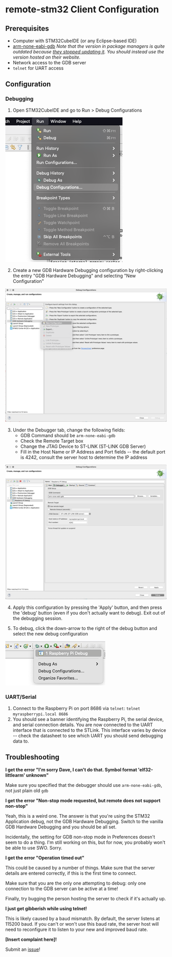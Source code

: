 # remote-stm32 Client Configuration #

## Prerequisites ##

* Computer with STM32CubeIDE (or any Eclipse-based IDE)
* [arm-none-eabi-gdb](https://developer.arm.com/tools-and-software/open-source-software/developer-tools/gnu-toolchain/gnu-rm/downloads) 
*Note that the version in package managers is quite outdated because [they stopped updating it](https://launchpad.net/gcc-arm-embedded). You should instead use the version hosted on their website.* 
* Network access to the GDB server
* `telnet` for UART access

## Configuration ##

### Debugging ###

1. Open STM32CubeIDE and go to Run > Debug Configurations

![Debug configurations](./images/debug-configuration.png)

2. Create a new GDB Hardware Debugging configuration by right-clicking the entry "GDB Hardware Debugging" and selecting "New Configuration"

![New configuration](./images/new-configuration.png)

3. Under the Debugger tab, change the following fields:
    * GDB Command should be `arm-none-eabi-gdb`
    * Check the Remote Target box
    * Change the JTAG Device to ST-LINK (ST-LINK GDB Server)
    * Fill in the Host Name or IP Address and Port fields -- the default port is 4242, consult the server host to determine the IP address

![Debugger settings](./images/debugger-settings.png)

4. Apply this configuration by pressing the 'Apply' button, and then press the 'debug' button (even if you don't actually want to debug). Exit out of the debugging session.

5. To debug, click the down-arrow to the right of the debug button and select the new debug configuration

![Debug as](./images/debug-as.png)

### UART/Serial ###
1. Connect to the Raspberry Pi on port 8686 via `telnet`: `telnet myraspberrypi.local 8686`
2. You should see a banner identifying the Raspberry Pi, the serial device, and serial connection details. 
You are now connected to the UART interface that is connected to the STLink. 
This interface varies by device -- check the datasheet to see which UART you should send debugging data to. 

## Troubleshooting ##

**I get the error "I'm sorry Dave, I can't do that. Symbol format 'elf32-littlearm' unknown"**

Make sure you specified that the debugger should use `arm-none-eabi-gdb`, not just plain old `gdb`

**I get the error "Non-stop mode requested, but remote does not support non-stop"**

Yeah, this is a weird one. The answer is that you're using the STM32 Application debug, not the GDB Hardware Debugging. 
Switch to the vanilla GDB Hardware Debugging and you should be all set.

Incidentally, the setting for GDB non-stop mode in Preferences doesn't seem to do a thing. 
I'm still working on this, but for now, you probably won't be able to use SWO. Sorry. 

**I get the error "Operation timed out"**

This could be caused by a number of things. 
Make sure that the server details are entered correctly, if this is the first time to connect.

Make sure that you are the only one attempting to debug: only one connection to the GDB server can be active at a time!

Finally, try bugging the person hosting the server to check if it's actually up.

**I just get gibberish while using telnet!**

This is likely caused by a baud mismatch. 
By default, the server listens at 115200 baud. 
If you can't or won't use this baud rate, the server host will need to reconfigure it to listen to your new and improved baud rate.  

**[Insert complaint here]!**

Submit an [issue](https://github.com/eosti/remote-stm32/issues)!
